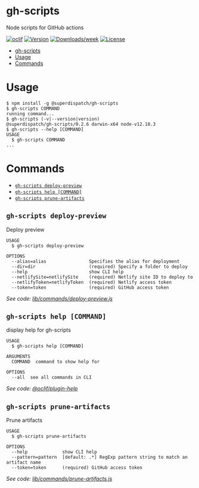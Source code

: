 # gh-scripts

Node scripts for GitHub actions

[![oclif](https://img.shields.io/badge/cli-oclif-brightgreen.svg)](https://oclif.io)
[![Version](https://img.shields.io/npm/v/@superdispatch/gh-scripts.svg)](https://npmjs.org/package/@superdispatch/gh-scripts)
[![Downloads/week](https://img.shields.io/npm/dw/@superdispatch/gh-scripts.svg)](https://npmjs.org/package/@superdispatch/gh-scripts)
[![License](https://img.shields.io/npm/l/@superdispatch/gh-scripts.svg)](https://github.com/superdispatch/superdispatch/js-tools/blob/master/packages/gh-scripts/package.json)

<!-- toc -->

- [gh-scripts](#gh-scripts)
- [Usage](#usage)
- [Commands](#commands)
<!-- tocstop -->

# Usage

<!-- usage -->

```sh-session
$ npm install -g @superdispatch/gh-scripts
$ gh-scripts COMMAND
running command...
$ gh-scripts (-v|--version|version)
@superdispatch/gh-scripts/0.2.6 darwin-x64 node-v12.18.3
$ gh-scripts --help [COMMAND]
USAGE
  $ gh-scripts COMMAND
...
```

<!-- usagestop -->

# Commands

<!-- commands -->

- [`gh-scripts deploy-preview`](#gh-scripts-deploy-preview)
- [`gh-scripts help [COMMAND]`](#gh-scripts-help-command)
- [`gh-scripts prune-artifacts`](#gh-scripts-prune-artifacts)

## `gh-scripts deploy-preview`

Deploy preview

```
USAGE
  $ gh-scripts deploy-preview

OPTIONS
  --alias=alias                Specifies the alias for deployment
  --dir=dir                    (required) Specify a folder to deploy
  --help                       show CLI help
  --netlifySite=netlifySite    (required) Netlify site ID to deploy to
  --netlifyToken=netlifyToken  (required) Netlify access token
  --token=token                (required) GitHub access token
```

_See code: [lib/commands/deploy-preview.js](https://github.com/superdispatch/js-tools/blob/v0.2.6/lib/commands/deploy-preview.js)_

## `gh-scripts help [COMMAND]`

display help for gh-scripts

```
USAGE
  $ gh-scripts help [COMMAND]

ARGUMENTS
  COMMAND  command to show help for

OPTIONS
  --all  see all commands in CLI
```

_See code: [@oclif/plugin-help](https://github.com/oclif/plugin-help/blob/v3.2.0/src/commands/help.ts)_

## `gh-scripts prune-artifacts`

Prune artifacts

```
USAGE
  $ gh-scripts prune-artifacts

OPTIONS
  --help             show CLI help
  --pattern=pattern  [default: .*] RegExp pattern string to match an artifact name
  --token=token      (required) GitHub access token
```

_See code: [lib/commands/prune-artifacts.js](https://github.com/superdispatch/js-tools/blob/v0.2.6/lib/commands/prune-artifacts.js)_

<!-- commandsstop -->
